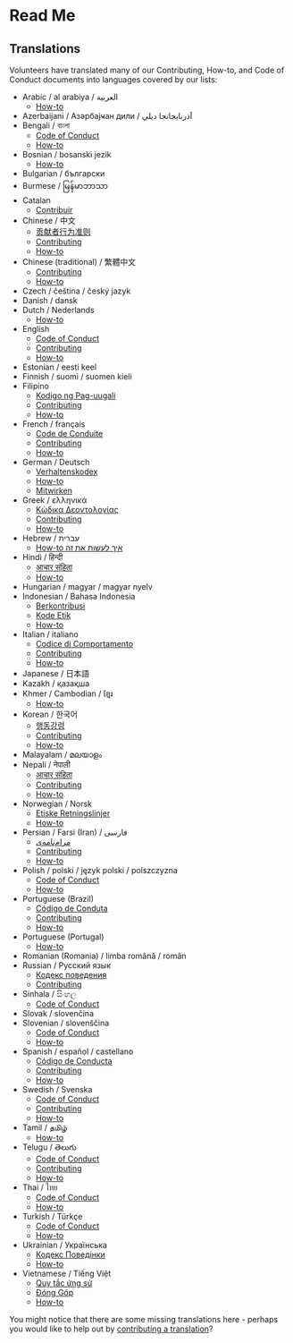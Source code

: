 # Read Me

## Translations

Volunteers have translated many of our Contributing, How-to, and Code of Conduct documents into languages covered by our lists:

-   Arabic / al arabiya / العربية
    -   [How-to](HOWTO-ar.md)
-   Azerbaijani / Азәрбајҹан дили / آذربايجانجا ديلي
-   Bengali / বাংলা
    -   [Code of Conduct](CODE_OF_CONDUCT-bn.md)
    -   [How-to](HOWTO-bn.md)
-   Bosnian / bosanski jezik
    -   [How-to](HOWTO-bs.md)
-   Bulgarian / български
-   Burmese / မြန်မာဘာသာ
-   Catalan
    -   [Contribuir](CONTRIBUTING-ca.md)
-   Chinese / 中文
    -   [贡献者行为准则](CODE_OF_CONDUCT-zh.md)
    -   [Contributing](CONTRIBUTING-zh.md)
    -   [How-to](HOWTO-zh.md)
-   Chinese (traditional) / 繁體中文
    -   [Contributing](CONTRIBUTING-zh_TW.md)
    -   [How-to](HOWTO-zh_TW.md)
-   Czech / čeština / český jazyk
-   Danish / dansk
-   Dutch / Nederlands
    -   [How-to](HOWTO-nl.md)
-   English
    -   [Code of Conduct](CODE_OF_CONDUCT.md)
    -   [Contributing](CONTRIBUTING.md)
    -   [How-to](HOWTO.md)
-   Estonian / eesti keel
-   Finnish / suomi / suomen kieli
-   Filipino
    -   [Kodigo ng Pag-uugali](CODE_OF_CONDUCT-fil.md)
    -   [Contributing](CONTRIBUTING-fil.md)
    -   [How-to](HOWTO-fil.md)
-   French / français
    -   [Code de Conduite](CODE_OF_CONDUCT-fr.md)
    -   [Contributing](CONTRIBUTING-fr.md)
    -   [How-to](HOWTO-fr.md)
-   German / Deutsch
    -   [Verhaltenskodex](CODE_OF_CONDUCT-de.md)
    -   [How-to](HOWTO-de.md)
    -   [Mitwirken](CONTRIBUTING-de.md)
-   Greek / ελληνικά
    -   [Κώδικα Δεοντολογίας](CODE_OF_CONDUCT-el.md)
    -   [Contributing](CONTRIBUTING-el.md)
    -   [How-to](HOWTO-el.md)
-   Hebrew / עברית
    -   [How-to איך לעשות את זה](HOWTO-he.md)
-   Hindi / हिन्दी
    -   [आचार संहिता](CODE_OF_CONDUCT-hi.md)
    -   [How-to](HOWTO-hi.md)
-   Hungarian / magyar / magyar nyelv
-   Indonesian / Bahasa Indonesia
    -   [Berkontribusi](CONTRIBUTING-id.md)
    -   [Kode Etik](CODE_OF_CONDUCT-id.md)
    -   [How-to](HOWTO-id.md)
-   Italian / italiano
    -   [Codice di Comportamento](CODE_OF_CONDUCT-it.md)
    -   [Contributing](CONTRIBUTING-it.md)
    -   [How-to](HOWTO-it.md)
-   Japanese / 日本語
-   Kazakh / қазақша
-   Khmer / Cambodian / ខ្មែរ
    -   [How-to](HOWTO-km.md)
-   Korean / 한국어
    -   [행동강령](CODE_OF_CONDUCT-ko.md)
    -   [Contributing](CONTRIBUTING-ko.md)
    -   [How-to](HOWTO-ko.md)
-   Malayalam / മലയാളം
-   Nepali / नेपाली
    -   [आचार संहिता](CODE_OF_CONDUCT-np.md)
    -   [Contributing](CONTRIBUTING-np.md)
    -   [How-to](HOWTO-np.md)
-   Norwegian / Norsk
    -   [Etiske Retningslinjer](CODE_OF_CONDUCT-no.md)
    -   [How-to](HOWTO-no.md)
-   Persian / Farsi (Iran) / فارسى
    -   [مرام‌نامه‌ی](CODE_OF_CONDUCT-fa_IR.md)
    -   [Contributing](CONTRIBUTING-fa_IR.md)
    -   [How-to](HOWTO-fa_IR.md)
-   Polish / polski / język polski / polszczyzna
    -   [Code of Conduct](CODE_OF_CONDUCT-pl.md)
    -   [How-to](HOWTO-pl.md)
-   Portuguese (Brazil)
    -   [Código de Conduta](CODE_OF_CONDUCT-pt_BR.md)
    -   [Contributing](CONTRIBUTING-pt_BR.md)
    -   [How-to](HOWTO-pt_BR.md)
-   Portuguese (Portugal)
    -   [How-to](HOWTO-pt_PT.md)
-   Romanian (Romania) / limba română / român
-   Russian / Русский язык
    -   [Кодекс поведения](CODE_OF_CONDUCT-ru.md)
    -   [Contributing](CONTRIBUTING-ru.md)
-   Sinhala / සිංහල
    -   [Code of Conduct](CODE_OF_CONDUCT-li.md)
-   Slovak / slovenčina
-   Slovenian / slovenščina
    -   [Code of Conduct](CODE_OF_CONDUCT-sl.md)
    -   [How-to](HOWTO-sl.md)
-   Spanish / español / castellano
    -   [Código de Conducta](CODE_OF_CONDUCT-es.md)
    -   [Contributing](CONTRIBUTING-es.md)
    -   [How-to](HOWTO-es.md)
-   Swedish / Svenska
    -   [Code of Conduct](CODE_OF_CONDUCT-sv.md)
    -   [Contributing](CONTRIBUTING-sv.md)
    -   [How-to](HOWTO-sv.md)
-   Tamil / தமிழ்
    -   [How-to](HOWTO-ta.md)
-   Telugu / తెలుగు
    -   [Code of Conduct](CODE_OF_CONDUCT-te.md)
    -   [Contributing](CONTRIBUTING-te.md)
    -   [How-to](HOWTO-te.md)
-   Thai / ไทย
    -   [Code of Conduct](CODE_OF_CONDUCT-th.md)
    -   [How-to](HOWTO-th.md)
-   Turkish / Türkçe
    -   [Code of Conduct](CODE_OF_CONDUCT-tr.md)
    -   [How-to](HOWTO-tr.md)
-   Ukrainian / Українська
    -   [Кодекс Поведінки](CODE_OF_CONDUCT-uk.md)
    -   [How-to](HOWTO-uk.md)
-   Vietnamese / Tiếng Việt
    -   [Quy tắc ứng sử](CODE_OF_CONDUCT-vi.md)
    -   [Đóng Góp](CONTRIBUTING-vi.md)
    -   [How-to](HOWTO-vi.md)

You might notice that there are some missing translations here - perhaps you would like to help out by [contributing a translation](CONTRIBUTING.md#help-out-by-contributing-a-translation)?
